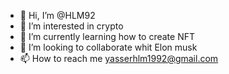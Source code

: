- 👋 Hi, I’m @HLM92
- 👀 I’m interested in crypto 
- 🌱 I’m currently learning how to create NFT
- 💞️ I’m looking to collaborate whit Elon musk
- 📫 How to reach me yasserhlm1992@gmail.com 

<!---
HLM92/HLM92 is a ✨ special ✨ repository because its `README.md` (this file) appears on your GitHub profile.
You can click the Preview link to take a look at your changes.
--->
